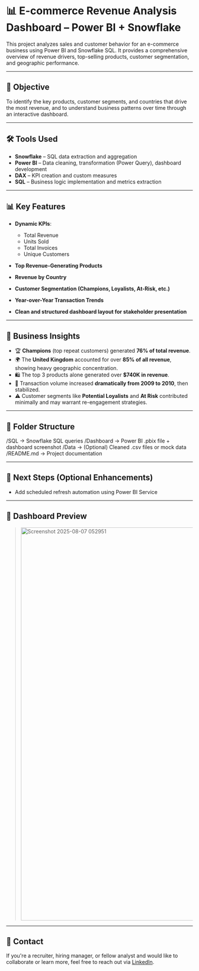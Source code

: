 # 📊 E-commerce Revenue Analysis Dashboard – Power BI + Snowflake

This project analyzes sales and customer behavior for an e-commerce business using Power BI and Snowflake SQL. It provides a comprehensive overview of revenue drivers, top-selling products, customer segmentation, and geographic performance.

---

## 📌 Objective

To identify the key products, customer segments, and countries that drive the most revenue, and to understand business patterns over time through an interactive dashboard.

---

## 🛠️ Tools Used

- **Snowflake** – SQL data extraction and aggregation
- **Power BI** – Data cleaning, transformation (Power Query), dashboard development
- **DAX** – KPI creation and custom measures
- **SQL** – Business logic implementation and metrics extraction

---

## 📊 Key Features

- **Dynamic KPIs**:
  - Total Revenue
  - Units Sold
  - Total Invoices
  - Unique Customers

- **Top Revenue-Generating Products**
- **Revenue by Country**
- **Customer Segmentation (Champions, Loyalists, At-Risk, etc.)**
- **Year-over-Year Transaction Trends**
- **Clean and structured dashboard layout for stakeholder presentation**

---

## 🧠 Business Insights

- 🏆 **Champions** (top repeat customers) generated **76% of total revenue**.
- 🌍 The **United Kingdom** accounted for over **85% of all revenue**, showing heavy geographic concentration.
- 🛍️ The top 3 products alone generated over **$740K in revenue**.
- 🧭 Transaction volume increased **dramatically from 2009 to 2010**, then stabilized.
- ⚠️ Customer segments like **Potential Loyalists** and **At Risk** contributed minimally and may warrant re-engagement strategies.

---

## 📁 Folder Structure

/SQL → Snowflake SQL queries
/Dashboard → Power BI .pbix file + dashboard screenshot
/Data → (Optional) Cleaned .csv files or mock data
/README.md → Project documentation


---

## 🚀 Next Steps (Optional Enhancements)

- Add scheduled refresh automation using Power BI Service

---

## 📸 Dashboard Preview

> <img width="2025" height="1059" alt="Screenshot 2025-08-07 052951" src="https://github.com/user-attachments/assets/0eeadb7e-0841-4c7c-85a7-2a8e2e6bceee" />


---

## 📩 Contact

If you're a recruiter, hiring manager, or fellow analyst and would like to collaborate or learn more, feel free to reach out via [LinkedIn](www.linkedin.com/in/miguel-negron-garcia-3a6b001b9).

